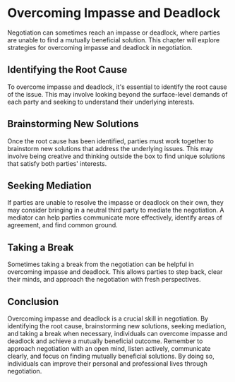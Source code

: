 Overcoming Impasse and Deadlock
===========================================================================

Negotiation can sometimes reach an impasse or deadlock, where parties are unable to find a mutually beneficial solution. This chapter will explore strategies for overcoming impasse and deadlock in negotiation.

Identifying the Root Cause
--------------------------

To overcome impasse and deadlock, it's essential to identify the root cause of the issue. This may involve looking beyond the surface-level demands of each party and seeking to understand their underlying interests.

Brainstorming New Solutions
---------------------------

Once the root cause has been identified, parties must work together to brainstorm new solutions that address the underlying issues. This may involve being creative and thinking outside the box to find unique solutions that satisfy both parties' interests.

Seeking Mediation
-----------------

If parties are unable to resolve the impasse or deadlock on their own, they may consider bringing in a neutral third party to mediate the negotiation. A mediator can help parties communicate more effectively, identify areas of agreement, and find common ground.

Taking a Break
--------------

Sometimes taking a break from the negotiation can be helpful in overcoming impasse and deadlock. This allows parties to step back, clear their minds, and approach the negotiation with fresh perspectives.

Conclusion
----------

Overcoming impasse and deadlock is a crucial skill in negotiation. By identifying the root cause, brainstorming new solutions, seeking mediation, and taking a break when necessary, individuals can overcome impasse and deadlock and achieve a mutually beneficial outcome. Remember to approach negotiation with an open mind, listen actively, communicate clearly, and focus on finding mutually beneficial solutions. By doing so, individuals can improve their personal and professional lives through negotiation.
